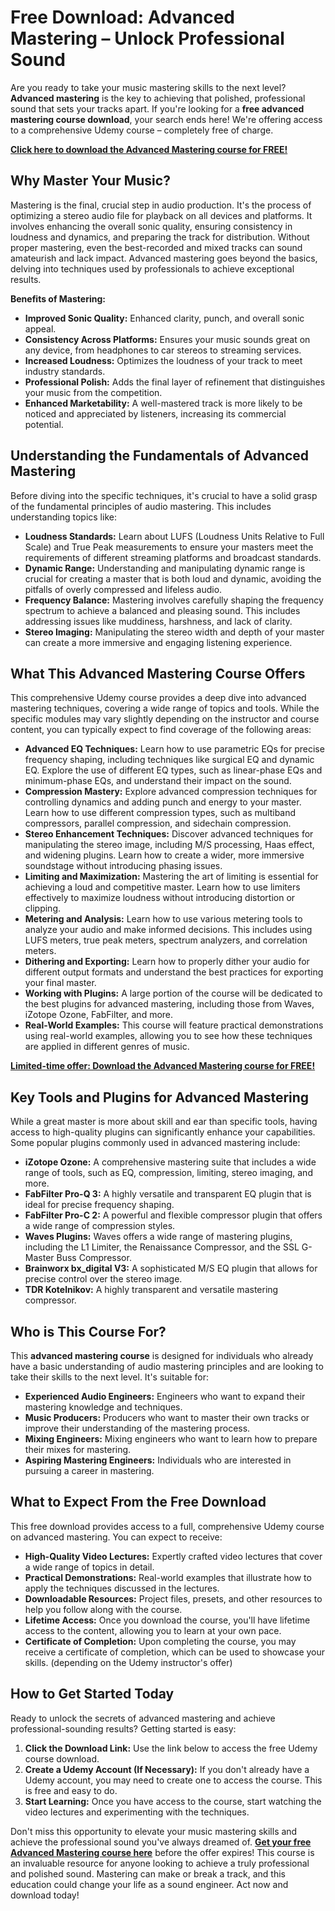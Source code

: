 # Free Download: Advanced Mastering – Unlock Professional Sound

Are you ready to take your music mastering skills to the next level? **Advanced mastering** is the key to achieving that polished, professional sound that sets your tracks apart. If you're looking for a **free advanced mastering course download**, your search ends here! We're offering access to a comprehensive Udemy course – completely free of charge.

[**Click here to download the Advanced Mastering course for FREE!**](https://udemywork.com/advanced-mastering)

## Why Master Your Music?

Mastering is the final, crucial step in audio production. It's the process of optimizing a stereo audio file for playback on all devices and platforms. It involves enhancing the overall sonic quality, ensuring consistency in loudness and dynamics, and preparing the track for distribution. Without proper mastering, even the best-recorded and mixed tracks can sound amateurish and lack impact. Advanced mastering goes beyond the basics, delving into techniques used by professionals to achieve exceptional results.

**Benefits of Mastering:**

*   **Improved Sonic Quality:** Enhanced clarity, punch, and overall sonic appeal.
*   **Consistency Across Platforms:** Ensures your music sounds great on any device, from headphones to car stereos to streaming services.
*   **Increased Loudness:** Optimizes the loudness of your track to meet industry standards.
*   **Professional Polish:** Adds the final layer of refinement that distinguishes your music from the competition.
*   **Enhanced Marketability:** A well-mastered track is more likely to be noticed and appreciated by listeners, increasing its commercial potential.

## Understanding the Fundamentals of Advanced Mastering

Before diving into the specific techniques, it's crucial to have a solid grasp of the fundamental principles of audio mastering. This includes understanding topics like:

*   **Loudness Standards:**  Learn about LUFS (Loudness Units Relative to Full Scale) and True Peak measurements to ensure your masters meet the requirements of different streaming platforms and broadcast standards.
*   **Dynamic Range:** Understanding and manipulating dynamic range is crucial for creating a master that is both loud and dynamic, avoiding the pitfalls of overly compressed and lifeless audio.
*   **Frequency Balance:** Mastering involves carefully shaping the frequency spectrum to achieve a balanced and pleasing sound. This includes addressing issues like muddiness, harshness, and lack of clarity.
*   **Stereo Imaging:**  Manipulating the stereo width and depth of your master can create a more immersive and engaging listening experience.

## What This Advanced Mastering Course Offers

This comprehensive Udemy course provides a deep dive into advanced mastering techniques, covering a wide range of topics and tools. While the specific modules may vary slightly depending on the instructor and course content, you can typically expect to find coverage of the following areas:

*   **Advanced EQ Techniques:**  Learn how to use parametric EQs for precise frequency shaping, including techniques like surgical EQ and dynamic EQ. Explore the use of different EQ types, such as linear-phase EQs and minimum-phase EQs, and understand their impact on the sound.
*   **Compression Mastery:** Explore advanced compression techniques for controlling dynamics and adding punch and energy to your master. Learn how to use different compression types, such as multiband compressors, parallel compression, and sidechain compression.
*   **Stereo Enhancement Techniques:** Discover advanced techniques for manipulating the stereo image, including M/S processing, Haas effect, and widening plugins. Learn how to create a wider, more immersive soundstage without introducing phasing issues.
*   **Limiting and Maximization:** Mastering the art of limiting is essential for achieving a loud and competitive master. Learn how to use limiters effectively to maximize loudness without introducing distortion or clipping.
*   **Metering and Analysis:**  Learn how to use various metering tools to analyze your audio and make informed decisions. This includes using LUFS meters, true peak meters, spectrum analyzers, and correlation meters.
*   **Dithering and Exporting:** Learn how to properly dither your audio for different output formats and understand the best practices for exporting your final master.
*   **Working with Plugins:** A large portion of the course will be dedicated to the best plugins for advanced mastering, including those from Waves, iZotope Ozone, FabFilter, and more.
*   **Real-World Examples:** This course will feature practical demonstrations using real-world examples, allowing you to see how these techniques are applied in different genres of music.

[**Limited-time offer: Download the Advanced Mastering course for FREE!**](https://udemywork.com/advanced-mastering)

## Key Tools and Plugins for Advanced Mastering

While a great master is more about skill and ear than specific tools, having access to high-quality plugins can significantly enhance your capabilities. Some popular plugins commonly used in advanced mastering include:

*   **iZotope Ozone:** A comprehensive mastering suite that includes a wide range of tools, such as EQ, compression, limiting, stereo imaging, and more.
*   **FabFilter Pro-Q 3:** A highly versatile and transparent EQ plugin that is ideal for precise frequency shaping.
*   **FabFilter Pro-C 2:** A powerful and flexible compressor plugin that offers a wide range of compression styles.
*   **Waves Plugins:** Waves offers a wide range of mastering plugins, including the L1 Limiter, the Renaissance Compressor, and the SSL G-Master Buss Compressor.
*   **Brainworx bx\_digital V3:** A sophisticated M/S EQ plugin that allows for precise control over the stereo image.
*   **TDR Kotelnikov:** A highly transparent and versatile mastering compressor.

## Who is This Course For?

This **advanced mastering course** is designed for individuals who already have a basic understanding of audio mastering principles and are looking to take their skills to the next level. It's suitable for:

*   **Experienced Audio Engineers:**  Engineers who want to expand their mastering knowledge and techniques.
*   **Music Producers:** Producers who want to master their own tracks or improve their understanding of the mastering process.
*   **Mixing Engineers:** Mixing engineers who want to learn how to prepare their mixes for mastering.
*   **Aspiring Mastering Engineers:** Individuals who are interested in pursuing a career in mastering.

## What to Expect From the Free Download

This free download provides access to a full, comprehensive Udemy course on advanced mastering. You can expect to receive:

*   **High-Quality Video Lectures:** Expertly crafted video lectures that cover a wide range of topics in detail.
*   **Practical Demonstrations:** Real-world examples that illustrate how to apply the techniques discussed in the lectures.
*   **Downloadable Resources:**  Project files, presets, and other resources to help you follow along with the course.
*   **Lifetime Access:** Once you download the course, you'll have lifetime access to the content, allowing you to learn at your own pace.
*   **Certificate of Completion:** Upon completing the course, you may receive a certificate of completion, which can be used to showcase your skills. (depending on the Udemy instructor's offer)

## How to Get Started Today

Ready to unlock the secrets of advanced mastering and achieve professional-sounding results? Getting started is easy:

1.  **Click the Download Link:** Use the link below to access the free Udemy course download.
2.  **Create a Udemy Account (If Necessary):** If you don't already have a Udemy account, you may need to create one to access the course. This is free and easy to do.
3.  **Start Learning:** Once you have access to the course, start watching the video lectures and experimenting with the techniques.

Don't miss this opportunity to elevate your music mastering skills and achieve the professional sound you've always dreamed of. **[Get your free Advanced Mastering course here](https://udemywork.com/advanced-mastering)** before the offer expires! This course is an invaluable resource for anyone looking to achieve a truly professional and polished sound. Mastering can make or break a track, and this education could change your life as a sound engineer. Act now and download today!
